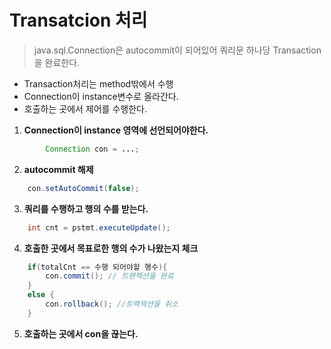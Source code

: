 # Transatcion 처리
> java.sql.Connection은 autocommit이 되어있어 쿼리문 하나당 Transaction을 완료한다.
- Transaction처리는 method밖에서 수행
- Connection이 instance변수로 올라간다.
- 호출하는 곳에서 제어를 수행한다.

1. **Connection이 instance 영역에 선언되어야한다.**
```java
        Connection con = ...;
```
2. **autocommit 해제**
```java
    con.setAutoCommit(false);
```

3. **쿼리를 수행하고 행의 수를 받는다.**
```java
    int cnt = pstmt.executeUpdate();
``` 

4. **호출한 곳에서 목표로한 행의 수가 나왔는지 체크**
```java
    if(totalCnt == 수행 되어야할 행수){
        con.commit(); // 트랜잭션을 완료
    }
    else {
        con.rollback(); //트랙잭션을 취소
    }
```

5. **호출하는 곳에서 con을 끊는다.**